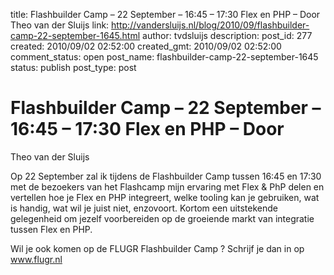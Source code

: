 title: Flashbuilder Camp – 22 September – 16:45 – 17:30 Flex en PHP – Door
Theo van der Sluijs
link: http://vandersluijs.nl/blog/2010/09/flashbuilder-camp-22-september-1645.html
author: tvdsluijs
description: 
post_id: 277
created: 2010/09/02 02:52:00
created_gmt: 2010/09/02 02:52:00
comment_status: open
post_name: flashbuilder-camp-22-september-1645
status: publish
post_type: post

# Flashbuilder Camp – 22 September – 16:45 – 17:30 Flex en PHP – Door
Theo van der Sluijs

Op 22 September zal ik tijdens de Flashbuilder Camp tussen 16:45 en 17:30 met de bezoekers van het Flashcamp mijn ervaring met Flex & PhP delen en vertellen hoe je Flex en PHP integreert, welke tooling kan je gebruiken, wat is handig, wat wil je juist niet, enzovoort. Kortom een uitstekende gelegenheid om jezelf voorbereiden op de groeiende markt van integratie tussen Flex en PHP.  
  
Wil je ook komen op de FLUGR Flashbuilder Camp ? Schrijf je dan in op www.flugr.nl